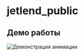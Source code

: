 # jetlend_public


## Демо работы
![Демонстрация анимации](https://github.com/artimf/jetlend_public/blob/main/jetlend.gif)
